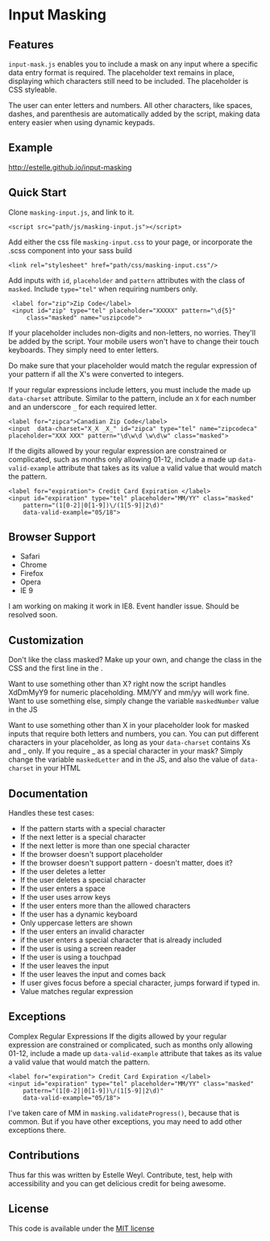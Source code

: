 Input Masking
=====================

## Features

`input-mask.js` enables you to include a mask on any input where a specific data entry format is required. The placeholder text remains in place, displaying which characters still need to be included. The placeholder is CSS styleable.

The user can enter letters and numbers. All other characters, like spaces, dashes, and parenthesis are automatically added by the script, making data entery easier when using dynamic keypads.


## Example

<http://estelle.github.io/input-masking>

## Quick Start

Clone `masking-input.js`, and link to it.

	<script src="path/js/masking-input.js"></script>

Add either the css file `masking-input.css` to your page, or incorporate the .scss component into your sass build

	<link rel="stylesheet" href="path/css/masking-input.css"/>

Add inputs with `id`, `placeholder` and `pattern` attributes with the class of `masked`. Include `type="tel"` when requiring numbers only.

	 <label for="zip">Zip Code</label>
  	 <input id="zip" type="tel" placeholder="XXXXX" pattern="\d{5}" 
  	     class="masked" name="uszipcode"> 

If your placeholder includes non-digits and non-letters, no worries. They'll be added by the script. Your mobile users won't have to change their touch keyboards. They simply need to enter letters. 

Do make sure that your placeholder would match the regular expression of your pattern if all the X's were converted to integers. 

If your regular expressions include letters, you must include the made up `data-charset` attribute. Similar to the pattern, include an `X` for each number and an underscore `_` for each required letter.

	<label for="zipca">Canadian Zip Code</label>
  	<input  data-charset="X_X _X_" id="zipca" type="tel" name="zipcodeca" placeholder="XXX XXX" pattern="\d\w\d \w\d\w" class="masked">
  	
If the digits allowed by your regular expression are constrained or complicated, such as months only allowing 01-12, include a made up `data-valid-example` attribute that takes as its value a valid value that would match the pattern.

	<label for="expiration"> Credit Card Expiration </label>
    <input id="expiration" type="tel" placeholder="MM/YY" class="masked" 
    	pattern="(1[0-2]|0[1-9])\/(1[5-9]|2\d)" 
    	data-valid-example="05/18"> 
	

## Browser Support

* Safari
* Chrome
* Firefox
* Opera
* IE 9

I am working on making it work in IE8. Event handler issue. Should be resolved soon.

## Customization

Don't like the class masked? Make up your own, and change the class in the CSS and the first line in the .

Want to use something other than X? right now the script handles XdDmMyY9 for numeric placeholding. MM/YY and mm/yy will work fine. Want to use something else, simply change the variable `maskedNumber` value in the JS

Want to use something other than X in your placeholder look for masked inputs that require both letters and numbers, you can. You can put different characters in your placeholder, as long as your `data-charset` contains Xs and _ only. If you require _ as a special character in your mask? Simply change the variable `maskedLetter` and in the JS, and also the value of `data-charset` in your HTML
## Documentation

Handles these test cases:

* If the pattern starts with a special character 
* If the next letter is a special character 
* If the next letter is more than one special character 
* If the browser doesn't support placeholder 
* If the browser doesn't support pattern - doesn't matter, does it?
* If the user deletes a letter 
* If the user deletes a special character 
* If the user enters a space 
* If the user uses arrow keys 
* If the user enters more than the allowed characters 
* If the user has a dynamic keyboard 
* Only uppercase letters are shown
* If the user enters an invalid character 
* if the user enters a special character that is already included
* If the user is using a screen reader
* If the user is using a touchpad
* If the user leaves the input
* If the user leaves the input and comes back
* If user gives focus before a special character, jumps forward if typed in.
* Value matches regular expression

## Exceptions

Complex Regular Expressions
If the digits allowed by your regular expression are constrained or complicated, such as months only allowing 01-12, include a made up `data-valid-example` attribute that takes as its value a valid value that would match the pattern.

	<label for="expiration"> Credit Card Expiration </label>
    <input id="expiration" type="tel" placeholder="MM/YY" class="masked" 
    	pattern="(1[0-2]|0[1-9])\/(1[5-9]|2\d)" 
    	data-valid-example="05/18"> 
    	
I've taken care of MM in `masking.validateProgress()`, because that is common. But if you have other exceptions, you may need to add other exceptions there.

## Contributions

Thus far this was written by Estelle Weyl. Contribute, test, help with accessibility and you can get delicious credit for being awesome.

## License

This code is available under the [MIT license](LICENSE)

